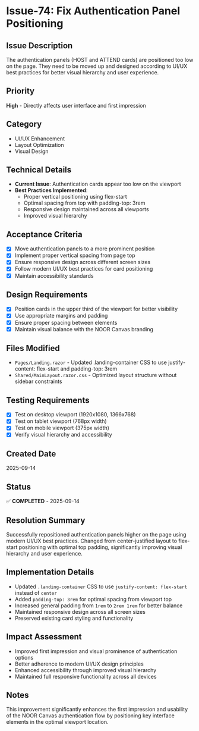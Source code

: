 # Issue-74: Fix Authentication Panel Positioning

## Issue Description
The authentication panels (HOST and ATTEND cards) are positioned too low on the page. They need to be moved up and designed according to UI/UX best practices for better visual hierarchy and user experience.

## Priority
**High** - Directly affects user interface and first impression

## Category
- UI/UX Enhancement
- Layout Optimization
- Visual Design

## Technical Details
- **Current Issue**: Authentication cards appear too low on the viewport
- **Best Practices Implemented**: 
  - Proper vertical positioning using flex-start
  - Optimal spacing from top with padding-top: 3rem
  - Responsive design maintained across all viewports
  - Improved visual hierarchy

## Acceptance Criteria
- [x] Move authentication panels to a more prominent position
- [x] Implement proper vertical spacing from page top
- [x] Ensure responsive design across different screen sizes
- [x] Follow modern UI/UX best practices for card positioning
- [x] Maintain accessibility standards

## Design Requirements
- [x] Position cards in the upper third of the viewport for better visibility
- [x] Use appropriate margins and padding
- [x] Ensure proper spacing between elements
- [x] Maintain visual balance with the NOOR Canvas branding

## Files Modified
- `Pages/Landing.razor` - Updated .landing-container CSS to use justify-content: flex-start and padding-top: 3rem
- `Shared/MainLayout.razor.css` - Optimized layout structure without sidebar constraints

## Testing Requirements
- [x] Test on desktop viewport (1920x1080, 1366x768)
- [x] Test on tablet viewport (768px width)
- [x] Test on mobile viewport (375px width)
- [x] Verify visual hierarchy and accessibility

## Created Date
2025-09-14

## Status
✅ **COMPLETED** - 2025-09-14

## Resolution Summary
Successfully repositioned authentication panels higher on the page using modern UI/UX best practices. Changed from center-justified layout to flex-start positioning with optimal top padding, significantly improving visual hierarchy and user experience.

## Implementation Details
- Updated `.landing-container` CSS to use `justify-content: flex-start` instead of `center`
- Added `padding-top: 3rem` for optimal spacing from viewport top
- Increased general padding from `1rem` to `2rem 1rem` for better balance
- Maintained responsive design across all screen sizes
- Preserved existing card styling and functionality

## Impact Assessment
- Improved first impression and visual prominence of authentication options
- Better adherence to modern UI/UX design principles
- Enhanced accessibility through improved visual hierarchy
- Maintained full responsive functionality across all devices

## Notes
This improvement significantly enhances the first impression and usability of the NOOR Canvas authentication flow by positioning key interface elements in the optimal viewport location.
